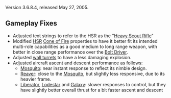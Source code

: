 Version 3.6.8.4, released May 27, 2005.

## Gameplay Fixes

- Adjusted text strings to refer to the HSR as the
  "[Heavy Scout Rifle](../weapons/Heavy_Scout_Rifle.md)"
- Modified [HSR](../weapons/Heavy_Scout_Rifle.md)
  [Cone of Fire](../etc/Cone_of_fire.md) properties to have it better fit its
  intended multi-role capabilities as a good medium to long range weapon, with
  better in close range performance over the
  [Bolt Driver](../weapons/Bolt_Driver.md).
- Adjusted [wall turrets](../items/Phalanx.md) to have a less damaging
  explosion.
- Adjusted aircraft ascent and descent performance as follows:
  - [Mosquito](../vehicles/Mosquito.md): near instant response to reflect its
    nimble design.
  - [Reaver](../vehicles/Reaver.md): close to the
    [Mosquito](../vehicles/Mosquito.md), but slightly less responsive, due to
    its heavier frame.
  - [Liberator](../vehicles/Liberator.md), [Lodestar](../vehicles/Lodestar.md)
    and [Galaxy](../vehicles/Galaxy.md): slower responses to control, but they
    have slightly better overall thrust for a bit faster ascent and descent

<!--[category:Patches](category:Patches.md)-->
